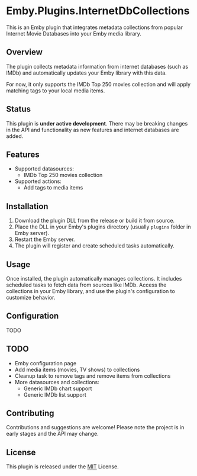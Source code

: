 # Emby.Plugins.InternetDbCollections

This is an Emby plugin that integrates metadata collections from popular Internet Movie Databases into your Emby media library.

## Overview

The plugin collects metadata information from internet databases (such as IMDb) and automatically updates your Emby library with this data.

For now, it only supports the IMDb Top 250 movies collection and will apply matching tags to your local media items.

## Status

This plugin is **under active development**. There may be breaking changes in the API and functionality as new features and internet databases are added.

## Features
- Supported datasources:
  - IMDb Top 250 movies collection
- Supported actions:
  - Add tags to media items

## Installation

1. Download the plugin DLL from the release or build it from source.
2. Place the DLL in your Emby's plugins directory (usually `plugins` folder in Emby server).
3. Restart the Emby server.
4. The plugin will register and create scheduled tasks automatically.

## Usage

Once installed, the plugin automatically manages collections. It includes scheduled tasks to fetch data from sources like IMDb.
Access the collections in your Emby library, and use the plugin's configuration to customize behavior.

## Configuration

TODO

## TODO

- Emby configuration page
- Add media items (movies, TV shows) to collections
- Cleanup task to remove tags and remove items from collections
- More datasources and collections:
  - Generic IMDb chart support
  - Generic IMDb list support

## Contributing

Contributions and suggestions are welcome! Please note the project is in early stages and the API may change.

## License

This plugin is released under the [MIT](LICENSE) License.
